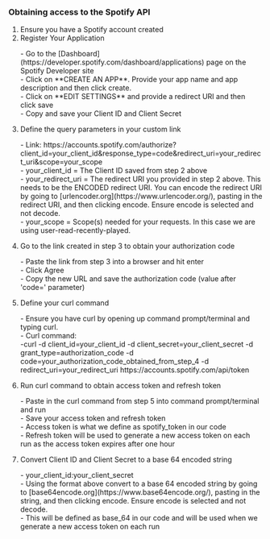 ### Obtaining access to the Spotify API

1. Ensure you have a Spotify account created
2. Register Your Application
    <p>- Go to the [Dashboard](https://developer.spotify.com/dashboard/applications) page on the Spotify Developer site<br>
    - Click on **CREATE AN APP**. Provide your app name and app description and then click create.<br>
    - Click on **EDIT SETTINGS** and provide a redirect URI and then click save<br>
    - Copy and save your Client ID and Client Secret<br>
3. Define the query parameters in your custom link
    <p>- Link: https://accounts.spotify.com/authorize?client_id=your_client_id&response_type=code&redirect_uri=your_redirect_uri&scope=your_scope<br>
    - your_client_id = The Client ID saved from step 2 above<br>
    - your_redirect_uri = The redirect URI you provided in step 2 above. This needs to be the ENCODED redirect URI. You can encode the redirect URI by going to [urlencoder.org](https://www.urlencoder.org/), pasting in the redirect URI, and then clicking encode. Ensure encode is selected and not decode.<br>
    - your_scope = Scope(s) needed for your requests. In this case we are using user-read-recently-played.<br>
4. Go to the link created in step 3 to obtain your authorization code
    <p>- Paste the link from step 3 into a browser and hit enter<br>
    - Click Agree<br>
    - Copy the new URL and save the authorization code (value after 'code=' parameter)<br>
5. Define your curl command
    <p>- Ensure you have curl by opening up command prompt/terminal and typing curl.<br>
        - Curl command:<br>
        -curl -d client_id=your_client_id -d client_secret=your_client_secret -d grant_type=authorization_code -d code=your_authorization_code_obtained_from_step_4 -d redirect_uri=your_redirect_uri https://accounts.spotify.com/api/token<br>
6. Run curl command to obtain access token and refresh token
    <p>- Paste in the curl command from step 5 into command prompt/terminal and run<br>
    - Save your access token and refresh token<br>
    - Access token is what we define as spotify_token in our code<br>
    - Refresh token will be used to generate a new access token on each run as the access token expires after one hour<br>
7. Convert Client ID and Client Secret to a base 64 encoded string<br>
    <p>- your_client_id:your_client_secret<br>
    - Using the format above convert to a base 64 encoded string by going to [base64encode.org](https://www.base64encode.org/), pasting in the string, and then clicking encode. Ensure encode is selected and not decode.<br>
    - This will be defined as base_64 in our code and will be used when we generate a new access token on each run<br>